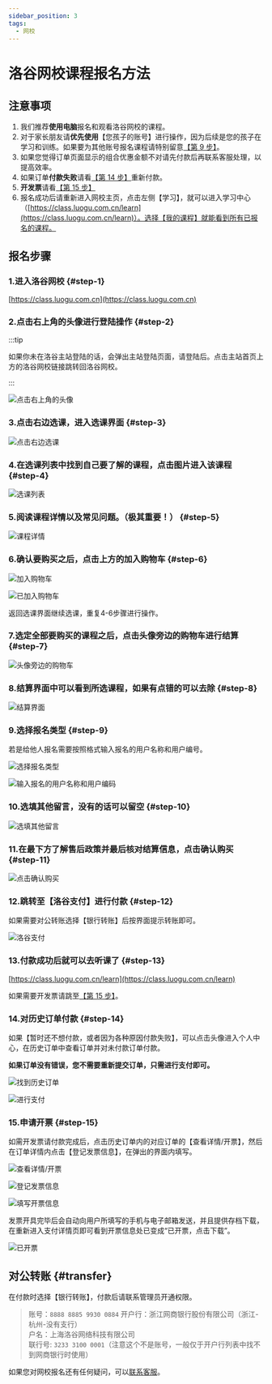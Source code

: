 ```yaml
---
sidebar_position: 3
tags:
  - 网校 
---
```


# 洛谷网校课程报名方法

## 注意事项

1. 我们推荐**使用电脑**报名和观看洛谷网校的课程。
2. 对于家长朋友请**优先使用**【您孩子的账号】进行操作，因为后续是您的孩子在学习和训练。如果要为其他账号报名课程请特别留意[【第 9 步】](#step-9)。
3. 如果您觉得订单页面显示的组合优惠金额不对请先付款后再联系客服处理，以提高效率。
4. 如果订单**付款失败**请看[【第 14 步】](#step-14)重新付款。
5. **开发票**请看[【第 15 步】](#step-15)
6. 报名成功后请重新进入网校主页，点击左侧【学习】，就可以进入学习中心（[https://class.luogu.com.cn/learn](https://class.luogu.com.cn/learn)）。选择【我的课程】就能看到所有已报名的课程。

## 报名步骤

### 1.进入洛谷网校 {#step-1}

[https://class.luogu.com.cn](https://class.luogu.com.cn)

### 2.点击右上角的头像进行登陆操作 {#step-2}

:::tip  

如果你未在洛谷主站登陆的话，会弹出主站登陆页面，请登陆后。点击主站首页上方的洛谷网校链接跳转回洛谷网校。  

:::  

![点击右上角的头像](https://cdn.luogu.com.cn/upload/pic/46276.png)  

### 3.点击右边选课，进入选课界面 {#step-3}

![点击右边选课](https://cdn.luogu.com.cn/upload/pic/46280.png)  

### 4.在选课列表中找到自己要了解的课程，点击图片进入该课程 {#step-4}

![选课列表](https://ipic.luogu.com.cn/zsuo4.png)  

### 5.阅读课程详情以及常见问题。（极其重要！） {#step-5}

![课程详情](https://ipic.luogu.com.cn/j0nct.png)  

### 6.确认要购买之后，点击上方的加入购物车 {#step-6}

![加入购物车](https://ipic.luogu.com.cn/tzazn.png)  

![已加入购物车](https://ipic.luogu.com.cn/09x7z.png)

返回选课界面继续选课，重复4-6步骤进行操作。

### 7.选定全部要购买的课程之后，点击头像旁边的购物车进行结算 {#step-7}

![头像旁边的购物车](https://ipic.luogu.com.cn/14h9u.png)

### 8.结算界面中可以看到所选课程，如果有点错的可以去除 {#step-8}

![结算界面](https://cdn.luogu.com.cn/upload/pic/46291.png)  

### 9.选择报名类型 {#step-9}

若是给他人报名需要按照格式输入报名的用户名称和用户编号。

![选择报名类型](https://cdn.luogu.com.cn/upload/pic/46295.png)

![输入报名的用户名称和用户编码](https://cdn.luogu.com.cn/upload/pic/46294.png)

### 10.选填其他留言，没有的话可以留空 {#step-10}

![选填其他留言](https://cdn.luogu.com.cn/upload/pic/46298.png)

### 11.在最下方了解售后政策并最后核对结算信息，点击确认购买 {#step-11}

![点击确认购买](https://cdn.luogu.com.cn/upload/pic/46299.png)

### 12.跳转至【洛谷支付】进行付款 {#step-12}

如果需要对公转账选择【银行转账】后按界面提示转账即可。

![洛谷支付](https://ipic.luogu.com.cn/5i8kio.jpg)

### 13.付款成功后就可以去听课了 {#step-13}

[https://class.luogu.com.cn/learn](https://class.luogu.com.cn/learn)

如果需要开发票请跳至[【第 15 步】](#step-15)。

### 14.对历史订单付款 {#step-14}

如果【暂时还不想付款，或者因为各种原因付款失败】，可以点击头像进入个人中心，在历史订单中查看订单并对未付款订单付款。

 **如果订单没有错误，您不需要重新提交订单，只需进行支付即可。**

![找到历史订单](https://ipic.luogu.com.cn/axbt1.png)

![进行支付](https://ipic.luogu.com.cn/vgqlc.png)

### 15.申请开票 {#step-15}

如需开发票请付款完成后，点击历史订单内的对应订单的【查看详情/开票】，然后在订单详情内点击【登记发票信息】，在弹出的界面内填写。

![查看详情/开票](https://ipic.luogu.com.cn/badjp.png)

![登记发票信息](https://ipic.luogu.com.cn/a7duv.png)

![填写开票信息](https://ipic.luogu.com.cn/5od25.png)

发票开具完毕后会自动向用户所填写的手机与电子邮箱发送，并且提供存档下载，在重新进入支付详情页即可看到开票信息处已变成“已开票，点击下载”。

![已开票](https://ipic.luogu.com.cn/li8eqr.png)

## 对公转账 {#transfer}

在付款时选择【银行转账】，付款后请联系管理员开通权限。

> 账号：`8888 8885 9930 0884`
> 开户行：浙江网商银行股份有限公司（浙江-杭州-没有支行）  
> 户名：上海洛谷网络科技有限公司  
> 联行号: `3233 3100 0001`（注意这个不是账号，一般仅于开户行列表中找不到网商银行时使用）

如果您对网校报名还有任何疑问，可以[联系客服](https://class.luogu.com.cn/service)。
